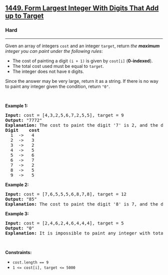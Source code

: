 <h2><a href="https://leetcode.com/problems/form-largest-integer-with-digits-that-add-up-to-target/">1449. Form Largest Integer With Digits That Add up to Target</a></h2><h3>Hard</h3><hr><div><p>Given an array of integers <code>cost</code> and an integer <code>target</code>, return <em>the <strong>maximum</strong> integer you can paint under the following rules</em>:</p>

<ul>
	<li>The cost of painting a digit <code>(i + 1)</code> is given by <code>cost[i]</code> (<strong>0-indexed</strong>).</li>
	<li>The total cost used must be equal to <code>target</code>.</li>
	<li>The integer does not have <code>0</code> digits.</li>
</ul>

<p>Since the answer may be very large, return it as a string. If there is no way to paint any integer given the condition, return <code>"0"</code>.</p>

<p>&nbsp;</p>
<p><strong class="example">Example 1:</strong></p>

<pre><strong>Input:</strong> cost = [4,3,2,5,6,7,2,5,5], target = 9
<strong>Output:</strong> "7772"
<strong>Explanation:</strong> The cost to paint the digit '7' is 2, and the digit '2' is 3. Then cost("7772") = 2*3+ 3*1 = 9. You could also paint "977", but "7772" is the largest number.
<strong>Digit    cost</strong>
  1  -&gt;   4
  2  -&gt;   3
  3  -&gt;   2
  4  -&gt;   5
  5  -&gt;   6
  6  -&gt;   7
  7  -&gt;   2
  8  -&gt;   5
  9  -&gt;   5
</pre>

<p><strong class="example">Example 2:</strong></p>

<pre><strong>Input:</strong> cost = [7,6,5,5,5,6,8,7,8], target = 12
<strong>Output:</strong> "85"
<strong>Explanation:</strong> The cost to paint the digit '8' is 7, and the digit '5' is 5. Then cost("85") = 7 + 5 = 12.
</pre>

<p><strong class="example">Example 3:</strong></p>

<pre><strong>Input:</strong> cost = [2,4,6,2,4,6,4,4,4], target = 5
<strong>Output:</strong> "0"
<strong>Explanation:</strong> It is impossible to paint any integer with total cost equal to target.
</pre>

<p>&nbsp;</p>
<p><strong>Constraints:</strong></p>

<ul>
	<li><code>cost.length == 9</code></li>
	<li><code>1 &lt;= cost[i], target &lt;= 5000</code></li>
</ul>
</div>